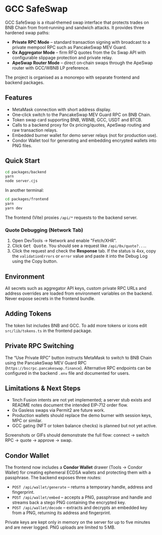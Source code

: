 # GCC SafeSwap

GCC SafeSwap is a ritual‑themed swap interface that protects trades on BNB Chain from front‑running and sandwich attacks.  It provides three hardened swap paths:

* **Private RPC Mode** – standard transaction signing with broadcast to a private mempool RPC such as PancakeSwap MEV Guard.
* **0x Aggregator Mode** – firm RFQ quotes from the 0x Swap API with configurable slippage protection and private relay.
* **ApeSwap Router Mode** – direct on‑chain swaps through the ApeSwap router with GCC/WBNB LP preference.

The project is organised as a monorepo with separate frontend and backend packages.

## Features

* MetaMask connection with short address display.
* One‑click switch to the PancakeSwap MEV Guard RPC on BNB Chain.
* Token swap card supporting BNB, WBNB, GCC, USDT and BTCB.
* Calls to a backend proxy for 0x pricing/quotes, ApeSwap routing and raw transaction relays.
* Embedded burner wallet for demo server relays (not for production use).
* Condor Wallet tool for generating and embedding encrypted wallets into PNG files.

## Quick Start

```bash
cd packages/backend
yarn
node server.cjs
```

In another terminal:

```bash
cd packages/frontend
yarn
yarn dev
```

The frontend (Vite) proxies `/api/*` requests to the backend server.

### Quote Debugging (Network Tab)

1. Open DevTools → Network and enable "Fetch/XHR".
2. Click <kbd>Get Quote</kbd>. You should see a request like `/api/0x/quote?...`.
3. Click the request and check the **Response** tab. If the status is 4xx, copy the `validationErrors` or `error` value and paste it into the Debug Log using the Copy button.

## Environment

All secrets such as aggregator API keys, custom private RPC URLs and address overrides are loaded from environment variables on the backend.  Never expose secrets in the frontend bundle.

## Adding Tokens

The token list includes BNB and GCC. To add more tokens or icons edit `src/lib/tokens.ts` in the frontend package.

## Private RPC Switching

The “Use Private RPC” button instructs MetaMask to switch to BNB Chain using the PancakeSwap MEV Guard RPC (`https://bscrpc.pancakeswap.finance`).  Alternative RPC endpoints can be configured in the backend `.env` file and documented for users.

## Limitations & Next Steps

* 1inch Fusion intents are not yet implemented; a server stub exists and README notes document the intended EIP‑712 order flow.
* 0x Gasless swaps via Permit2 are future work.
* Production wallets should replace the demo burner with session keys, MPC or similar.
* GCC gating (NFT or token balance checks) is planned but not yet active.

Screenshots or GIFs should demonstrate the full flow: connect → switch RPC → quote → approve → swap.

## Condor Wallet

The frontend now includes a **Condor Wallet** drawer (Tools → Condor Wallet) for creating ephemeral ECDSA wallets and protecting them with a passphrase.  The backend exposes three routes:

* `POST /api/wallet/generate` – returns a temporary handle, address and fingerprint.
* `POST /api/wallet/embed` – accepts a PNG, passphrase and handle and streams back a stego PNG containing the encrypted key.
* `POST /api/wallet/decode` – extracts and decrypts an embedded key from a PNG, returning its address and fingerprint.

Private keys are kept only in memory on the server for up to five minutes and are never logged.  PNG uploads are limited to 5 MB.


